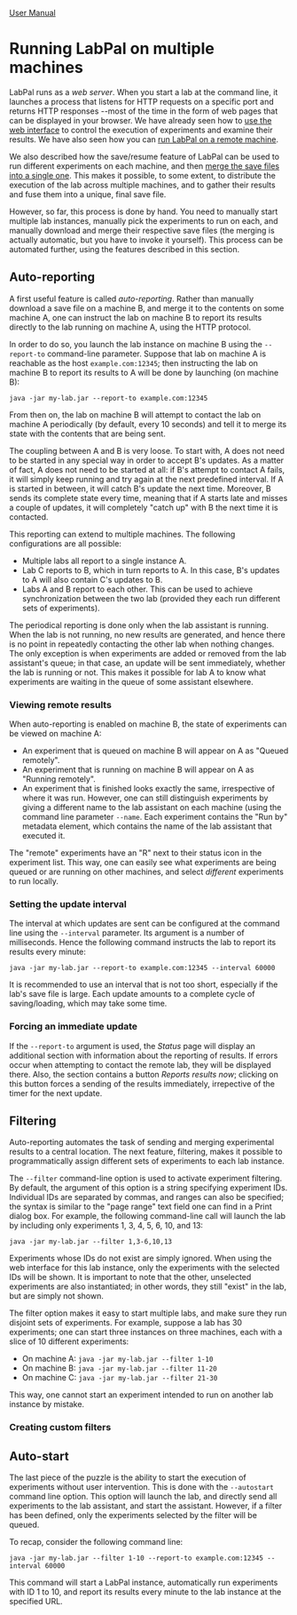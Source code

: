 [User Manual](index.html)

# Running LabPal on multiple machines

LabPal runs as a *web server*. When you start a lab at the command line, it launches a process that listens for HTTP requests on a specific port and returns HTTP responses --most of the time in the form of web pages that can be displayed in your browser. We have already seen how to [use the web interface](web-ui.html) to control the execution of experiments and examine their results. We have also seen how you can [run LabPal on a remote machine](web-ui.html#remote). 

We also described how the save/resume feature of LabPal can be used to run different experiments on each machine, and then [merge the save files into a single one](saving.html#merging). This makes it possible, to some extent, to distribute the execution of the lab across multiple machines, and to gather their results and fuse them into a unique, final save file.

However, so far, this process is done by hand. You need to manually start multiple lab instances, manually pick the experiments to run on each, and manually download and merge their respective save files (the merging is actually automatic, but you have to invoke it yourself). This process can be automated further, using the features described in this section.

## Auto-reporting

A first useful feature is called *auto-reporting*. Rather than manually download a save file on a machine B, and merge it to the contents on some machine A, one can instruct the lab on machine B to report its results directly to the lab running on machine A, using the HTTP protocol.

In order to do so, you launch the lab instance on machine B using the `--report-to` command-line parameter. Suppose that lab on machine A is reachable as the host `example.com:12345`; then instructing the lab on machine B to report its results to A will be done by launching (on machine B):

<pre><code>java -jar my-lab.jar --report-to example.com:12345</code></pre>

From then on, the lab on machine B will attempt to contact the lab on machine A periodically (by default, every 10 seconds) and tell it to merge its state with the contents that are being sent.

The coupling between A and B is very loose. To start with, A does not need to be started in any special way in order to accept B's updates. As a matter of fact, A does not need to be started at all: if B's attempt to contact A fails, it will simply keep running and try again at the next predefined interval. If A is started in between, it will catch B's update the next time. Moreover, B sends its complete state every time, meaning that if A starts late and misses a couple of updates, it will completely "catch up" with B the next time it is contacted.

This reporting can extend to multiple machines. The following configurations are all possible:

- Multiple labs all report to a single instance A.
- Lab C reports to B, which in turn reports to A. In this case, B's updates to A will also contain C's updates to B.
- Labs A and B report to each other. This can be used to achieve synchronization between the two lab (provided they each run different sets of experiments).

The periodical reporting is done only when the lab assistant is running. When the lab is not running, no new results are generated, and hence there is no point in repeatedly contacting the other lab when nothing changes. The only exception is when experiments are added or removed from the lab assistant's queue; in that case, an update will be sent immediately, whether the lab is running or not. This makes it possible for lab A to know what experiments are waiting in the queue of some assistant elsewhere.

### Viewing remote results

When auto-reporting is enabled on machine B, the state of experiments can be viewed on machine A:

- An experiment that is queued on machine B will appear on A as "Queued remotely".
- An experiment that is running on machine B will appear on A as "Running remotely".
- An experiment that is finished looks exactly the same, irrespective of where it was run. However, one can still distinguish experiments by giving a different name to the lab assistant on each machine (using the command line parameter `--name`. Each experiment contains the "Run by" metadata element, which contains the name of the lab assistant that executed it.

The "remote" experiments have an "R" next to their status icon in the experiment list. This way, one can easily see what experiments are being queued or are running on other machines, and select *different* experiments to run locally. 

### Setting the update interval

The interval at which updates are sent can be configured at the command line using the `--interval` parameter. Its argument is a number of milliseconds. Hence the following command instructs the lab to report its results every minute:

<pre><code>java -jar my-lab.jar --report-to example.com:12345 --interval 60000</code></pre>

It is recommended to use an interval that is not too short, especially if the lab's save file is large. Each update amounts to a complete cycle of saving/loading, which may take some time.

### Forcing an immediate update

If the `--report-to` argument is used, the *Status* page will display an additional section with information about the reporting of results. If errors occur when attempting to contact the remote lab, they will be displayed there. Also, the section contains a button *Reports results now*; clicking on this button forces a sending of the results immediately, irrepective of the timer for the next update.

## Filtering

Auto-reporting automates the task of sending and merging experimental results to a central location. The next feature, filtering, makes it possible to programmatically assign different sets of experiments to each lab instance.

The `--filter` command-line option is used to activate experiment filtering. By default, the argument of this option is a string specifying experiment IDs. Individual IDs are separated by commas, and ranges can also be specified; the syntax is similar to the "page range" text field one can find in a Print dialog box. For example, the following command-line call will launch the lab by including only experiments 1, 3, 4, 5, 6, 10, and 13:

<pre><code>java -jar my-lab.jar --filter 1,3-6,10,13</code></pre>

Experiments whose IDs do not exist are simply ignored. When using the web interface for this lab instance, only the experiments with the selected IDs will be shown. It is important to note that the other, unselected experiments are also instantiated; in other words, they still "exist" in the lab, but are simply not shown.

The filter option makes it easy to start multiple labs, and make sure they run disjoint sets of experiments. For example, suppose a lab has 30 experiments; one can start three instances on three machines, each with a slice of 10 different experiments:

- On machine A: `java -jar my-lab.jar --filter 1-10`
- On machine B: `java -jar my-lab.jar --filter 11-20`
- On machine C: `java -jar my-lab.jar --filter 21-30`

This way, one cannot start an experiment intended to run on another lab instance by mistake.

### Creating custom filters



## Auto-start

The last piece of the puzzle is the ability to start the execution of experiments without user intervention. This is done with the `--autostart` command line option. This option will launch the lab, and directly send all experiments to the lab assistant, and start the assistant. However, if a filter has been defined, only the experiments selected by the filter will be queued.

To recap, consider the following command line:

<pre><code>java -jar my-lab.jar --filter 1-10 --report-to example.com:12345 --interval 60000</code></pre>

This command will start a LabPal instance, automatically run experiments with ID 1 to 10, and report its results every minute to the lab instance at the specified URL.

<!-- :wrap=soft:mode=markdown:maxLineLen=76: -->